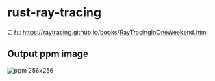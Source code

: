 # rust-ray-tracing

これ: https://raytracing.github.io/books/RayTracingInOneWeekend.html

## Output ppm image

![ppm 256x256](./images/image.ppm)
